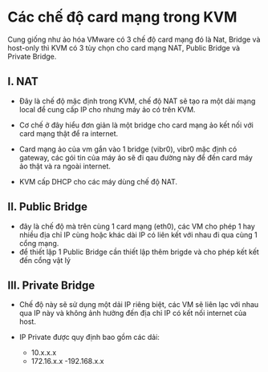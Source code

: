 # Các chế độ card mạng trong KVM

Cung giống như ảo hóa VMware có 3 chế độ card mạng đó là Nat, Bridge và host-only thì KVM có 3 tùy chọn cho card mạng NAT, Public Bridge và Private Bridge.

## I. NAT


- Đây là chế độ mặc định trong KVM, chế độ NAT sẽ tạo ra một dải mạng local để cung cấp IP cho nhưng máy ảo có trên KVM.
- Cơ chế ở đây hiểu đơn giản là một bridge cho card mạng ảo kết nối với card mạng thật để ra internet.

- Card mạng ảo của vm gắn vào 1 bridge (vibr0), vibr0 mặc định có gateway, các gói tin của máy ảo sẽ đi qau đường này để đến card máy ảo thật và ra ngoài internet.

- KVM cấp DHCP cho các máy dùng chế độ NAT.

## II. Public Bridge

- đây là chế độ mà trên cùng 1 card mạng (eth0), các VM cho phép 1 hay nhiều địa chỉ IP cùng hoặc khác dài IP có liên kết với nhau đi qua cùng 1 cổng mạng.
- để thiết lập 1 Public Bridge cần thiết lập thêm brigde và cho phép kết kết đến cổng vật lý


## III. Private Bridge

- Chế độ này sẽ sử dụng một dải IP riêng biệt, các VM sẽ liên lạc với nhau qua IP này và không ảnh hưởng đến địa chỉ IP có kết nối internet của host.

- IP Private được quy định bao gồm các dải:
  - 10.x.x.x
  - 172.16.x.x
  -192.168.x.x
  